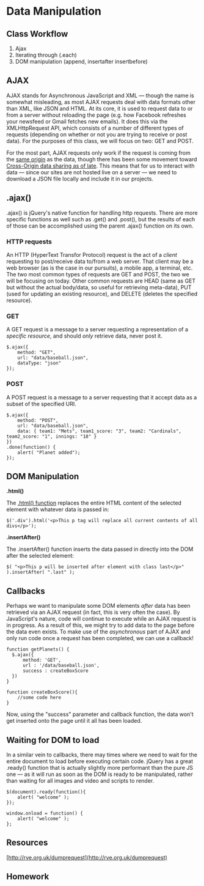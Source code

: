 # Data Manipulation

## Class Workflow
1. Ajax
2. Iterating through (.each)
3. DOM manipulation (append, insertafter insertbefore)

## AJAX

AJAX stands for Asynchronous JavaScript and XML — though the name is somewhat misleading, as most AJAX requests deal with data formats other than XML, like JSON and HTML. At its core, it is used to request data to or from a server without reloading the page (e.g. how Facebook refreshes your newsfeed or Gmail fetches new emails). It does this via the XMLHttpRequest API, which consists of a number of different types of requests (depending on whether or not you are trying to receive or post data). For the purposes of this class, we will focus on two: GET and POST.

For the most part, AJAX requests only work if the request is coming from the [same origin](https://en.wikipedia.org/wiki/Same-origin_policy) as the data, though there has been some movement toward [Cross-Origin data sharing as of late](https://en.wikipedia.org/wiki/Cross-origin_resource_sharing). This means that for us to interact with data — since our sites are not hosted live on a server — we need to download a JSON file locally and include it in our projects.

## .ajax()

.ajax() is jQuery's native function for handling http requests. There are more specific functions as well such as .get() and .post(), but the results of each of those can be accomplished using the parent .ajax() function on its own.

### HTTP requests

An HTTP (HyperText Transfor Protocol) request is the act of a _client_ requesting to post/receive data to/from a web server. That client may be a web browser (as is the case in our pursuits), a mobile app, a terminal, etc. The two most common types of requests are GET and POST, the two we will be focusing on today. Other common requests are HEAD (same as GET but without the actual body/data, so useful for retrieving meta-data), PUT (used for updating an existing resource), and DELETE (deletes the specified resource).

### GET

A GET request is a message to a server requesting a representation of a _specific resource_, and should _only_ retrieve data, never post it.

	$.ajax({
    	method: "GET",
        url: "data/baseball.json",
        dataType: "json"
    });
        

### POST

A POST request is a message to a server requesting that it accept data as a subset of the specified URI.

	$.ajax({
  		method: "POST",
  		url: "data/baseball.json",
  		data: { team1: "Mets", team1_score: "3", team2: "Cardinals", team2_score: "1", innings: "18" }
	})
  	.done(function() {
    	alert( "Planet added");
  	});

## DOM Manipulation

**.html()**

The [.html() function](http://api.jquery.com/html/) replaces the entire HTML content of the selected element with whatever data is passed in:

	$('.div').html('<p>This p tag will replace all current contents of all divs</p>');
    
**.insertAfter()**

The .insertAfter() function inserts the data passed in directly into the DOM after the selected element:

	$( "<p>This p will be inserted after element with class last</p>" ).insertAfter( ".last" );

## Callbacks

Perhaps we want to manipulate some DOM elements _after_ data has been retrieved via an AJAX request (in fact, this is very often the case). By JavaScript's nature, code will continue to execute while an AJAX request is in progress. As a result of this, we might try to add data to the page before the data even exists. To make use of the _asynchronous_ part of AJAX and only run code once a request has been completed, we can use a callback!

	function getPlanets() {
      $.ajax({
          method: 'GET',
          url : '/data/baseball.json',
          success : createBoxScore
      })
  	}
    
    function createBoxScore(){
    	//some code here
    }
    
Now, using the "success" parameter and callback function, the data won't get inserted onto the page until it all has been loaded.


## Waiting for DOM to load

In a similar vein to callbacks, there may times where we need to wait for the entire document to load before executing certain code. jQuery has a great .ready() function that is actually slightly more performant than the pure JS one — as it will run as soon as the DOM is ready to be manipulated, rather than waiting for all images and video and scripts to render.

    $(document).ready(function(){
    	alert( "welcome" );
    });
    
    window.onload = function() {
        alert( "welcome" );
    };


## Resources

[http://rve.org.uk/dumprequest](http://rve.org.uk/dumprequest)

## Homework


